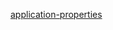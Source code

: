 
[application-properties](https://docs.spring.io/spring-boot/docs/current/reference/html/appendix-application-properties.html)